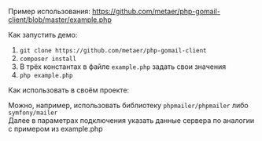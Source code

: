 Пример использования: https://github.com/metaer/php-gomail-client/blob/master/example.php

Как запустить демо:

1. `git clone https://github.com/metaer/php-gomail-client`
2. `composer install`
3. В трёх константах в файле `example.php` задать свои значения
4. `php example.php`

Как использовать в своём проекте:

Можно, например, использовать библиотеку `phpmailer/phpmailer` либо `symfony/mailer` <br>
Далее в параметрах подключения указать
данные сервера по аналогии с примером из example.php
